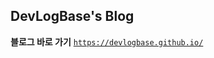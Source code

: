## DevLogBase's Blog

 **블로그 바로 가기**
[`https://devlogbase.github.io/`](https://devlogbase.github.io/)
